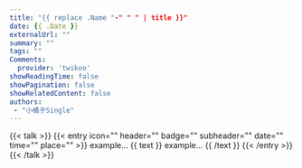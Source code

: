 ```yaml
---
title: "{{ replace .Name "-" " " | title }}"
date: {{ .Date }}
externalUrl: ""
summary: ""
tags: ""
Comments:
  provider: 'twikoo'
showReadingTime: false
showPagination: false
showRelatedContent: false
authors:
 - "小橘子Single"
---
```


{{< talk >}}
  {{< entry icon="" header="" badge="" subheader="" date="" time="" place="" >}}
  example...
  {{ text }}
    example...
  {{ /text }}
  {{< /entry >}}
{{< /talk >}}
